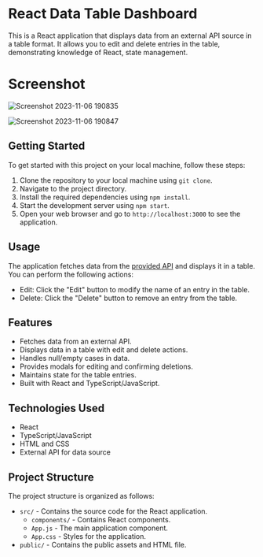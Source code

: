 # React Data Table Dashboard

This is a React application that displays data from an external API source in a table format. It allows you to edit and delete entries in the table, demonstrating knowledge of React, state management.

# Screenshot
![Screenshot 2023-11-06 190835](https://github.com/hotblooded058/Alippo_frontened_assignment/assets/88645562/10fcec48-6fbe-4748-9813-b10e73740f6b)

![Screenshot 2023-11-06 190847](https://github.com/hotblooded058/Alippo_frontened_assignment/assets/88645562/0127f5f4-4be5-4c9d-b015-721b5935b799)



## Getting Started

To get started with this project on your local machine, follow these steps:

1. Clone the repository to your local machine using `git clone`.
2. Navigate to the project directory.
3. Install the required dependencies using `npm install`.
4. Start the development server using `npm start`.
5. Open your web browser and go to `http://localhost:3000` to see the application.

## Usage

The application fetches data from the [provided API](https://assets.alippo.com/catalog/static/data.json) and displays it in a table. You can perform the following actions:

- Edit: Click the "Edit" button to modify the name of an entry in the table.
- Delete: Click the "Delete" button to remove an entry from the table.

## Features

- Fetches data from an external API.
- Displays data in a table with edit and delete actions.
- Handles null/empty cases in data.
- Provides modals for editing and confirming deletions.
- Maintains state for the table entries.
- Built with React and TypeScript/JavaScript.

## Technologies Used

- React
- TypeScript/JavaScript
- HTML and CSS
- External API for data source

## Project Structure

The project structure is organized as follows:

- `src/` - Contains the source code for the React application.
  - `components/` - Contains React components.
  - `App.js` - The main application component.
  - `App.css` - Styles for the application.
- `public/` - Contains the public assets and HTML file.

